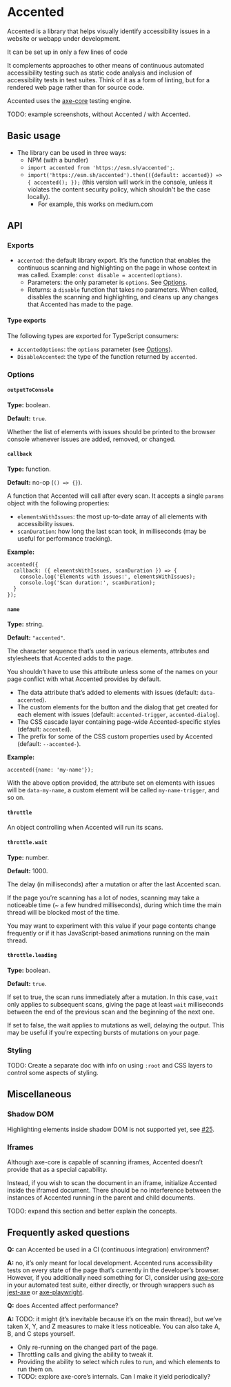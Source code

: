 # Accented

Accented is a library that helps visually identify accessibility issues in a website or webapp under development.

It can be set up in only a few lines of code

It complements approaches to other means of continuous automated accessibility testing such as static code analysis and inclusion of accessibility tests in test suites. Think of it as a form of linting, but for a rendered web page rather than for source code.

Accented uses the [axe-core](https://github.com/dequelabs/axe-core) testing engine.

TODO: example screenshots, without Accented / with Accented.

## Basic usage

* The library can be used in three ways:
  * NPM (with a bundler)
  * `import accented from 'https://esm.sh/accented';`.
  * `import('https://esm.sh/accented').then(({default: accented}) => { accented(); });` (this version will work in the console, unless it violates the content security policy, which shouldn't be the case locally).
    * For example, this works on medium.com

## API

### Exports

* `accented`: the default library export. It’s the function that enables the continuous scanning and highlighting
  on the page in whose context in was called. Example: `const disable = accented(options)`.
  * Parameters: the only parameter is `options`. See [Options](#options).
  * Returns: a `disable` function that takes no parameters. When called, disables the scanning and highlighting,
    and cleans up any changes that Accented has made to the page.

#### Type exports

The following types are exported for TypeScript consumers:

* `AccentedOptions`: the `options` parameter (see [Options](#options)).
* `DisableAccented`: the type of the function returned by `accented`.

### Options

#### `outputToConsole`

**Type:** boolean.

**Default:** `true`.

Whether the list of elements with issues should be printed to the browser console whenever issues are added, removed, or changed.

#### `callback`

**Type:** function.

**Default:** no-op (`() => {}`).

A function that Accented will call after every scan.
It accepts a single `params` object with the following properties:

* `elementsWithIssues`: the most up-to-date array of all elements with accessibility issues.
* `scanDuration`: how long the last scan took, in milliseconds (may be useful for performance tracking).

**Example:**

```
accented({
  callback: ({ elementsWithIssues, scanDuration }) => {
    console.log('Elements with issues:', elementsWithIssues);
    console.log('Scan duration:', scanDuration);
  }
});
```

#### `name`

**Type:** string.

**Default:** `"accented"`.

The character sequence that’s used in various elements, attributes and stylesheets that Accented adds to the page.

You shouldn’t have to use this attribute unless some of the names on your page conflict with what Accented provides by default.

* The data attribute that’s added to elements with issues (default: `data-accented`).
* The custom elements for the button and the dialog that get created for each element with issues
  (default: `accented-trigger`, `accented-dialog`).
* The CSS cascade layer containing page-wide Accented-specific styles (default: `accented`).
* The prefix for some of the CSS custom properties used by Accented (default: `--accented-`).

**Example:**

```
accented({name: 'my-name'});
```

With the above option provided, the attribute set on elements with issues will be `data-my-name`,
a custom element will be called `my-name-trigger`, and so on.

#### `throttle`

An object controlling when Accented will run its scans.

#### `throttle.wait`

**Type:** number.

**Default:** 1000.

The delay (in milliseconds) after a mutation or after the last Accented scan.

If the page you’re scanning has a lot of nodes,
scanning may take a noticeable time (~ a few hundred milliseconds),
during which time the main thread will be blocked most of the time.

You may want to experiment with this value if your page contents change frequently
or if it has JavaScript-based animations running on the main thread.

#### `throttle.leading`

**Type:** boolean.

**Default:** `true`.

If set to true, the scan runs immediately after a mutation.
In this case, `wait` only applies to subsequent scans,
giving the page at least `wait` milliseconds between the end of the previous scan
and the beginning of the next one.

If set to false, the wait applies to mutations as well,
delaying the output.
This may be useful if you’re expecting bursts of mutations on your page.

### Styling

TODO: Create a separate doc with info on using `:root` and CSS layers to control some aspects of styling.

## Miscellaneous

### Shadow DOM

Highlighting elements inside shadow DOM is not supported yet, see [#25](https://github.com/pomerantsev/accented/issues/25).

### Iframes

Although axe-core is capable of scanning iframes, Accented doesn’t provide that as a special capability.

Instead, if you wish to scan the document in an iframe, initialize Accented inside the iframed document.
There should be no interference between the instances of Accented running in the parent and child documents.

TODO: expand this section and better explain the concepts.

## Frequently asked questions

<!-- TODO: how can this section be better formatted? This probably should be regular sections rather than a Q&A. -->

**Q:** can Accented be used in a CI (continuous integration) environment?

**A:** no, it’s only meant for local development. Accented runs accessibility tests on every state of the page that’s currently in the developer’s browser. However, if you additionally need something for CI, consider using [axe-core](https://www.npmjs.com/package/axe-core) in your automated test suite, either directly, or through wrappers such as [jest-axe](https://www.npmjs.com/package/jest-axe) or [axe-playwright](https://www.npmjs.com/package/axe-playwright).

**Q:** does Accented affect performance?

**A:** TODO: it might (it’s inevitable because it’s on the main thread), but we’ve taken X, Y, and Z measures to make it less noticeable. You can also take A, B, and C steps yourself.
  * Only re-running on the changed part of the page.
  * Throttling calls and giving the ability to tweak it.
  * Providing the ability to select which rules to run, and which elements to run them on.
  * TODO: explore axe-core’s internals. Can I make it yield periodically?
